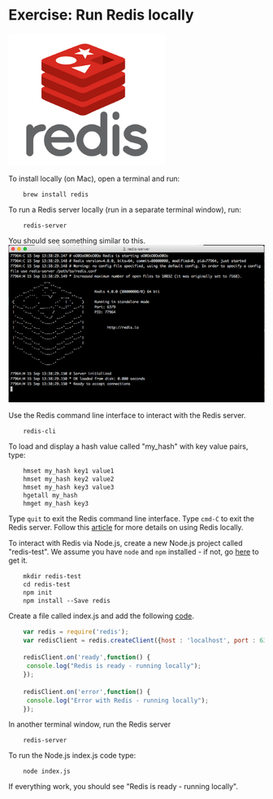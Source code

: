 Exercise: Run Redis locally
===========================

![](https://github.com/kenerbe/par-test/blob/master/src/Redis.png)

To install locally (on Mac), open a terminal and run:
```
    brew install redis
```

To run a Redis server locally (run in a separate terminal window), run:

```
    redis-server
```
You should see something similar to this.
![](https://github.com/kenerbe/par-test/blob/master/src/Redis-server.png)

Use the Redis command line interface to interact with the Redis server.

```
    redis-cli
```
To load and display a hash value called "my_hash" with key value pairs, type:

```
    hmset my_hash key1 value1
    hmset my_hash key2 value2
    hmset my_hash key3 value3
    hgetall my_hash
    hmget my_hash key3
```

Type `quit` to exit the Redis command line interface.  Type `cmd-C` to exit the Redis server.  Follow this [article](https://codequs.com/p/ByrvfsMY/getting-started-node-js-and-redis/) for more details on using Redis locally.

To interact with Redis via Node.js, create a new Node.js project called "redis-test".  We assume you have `node` and `npm` installed - if not, go [here](https://nodejs.org/en/) to get it.

```
    mkdir redis-test
    cd redis-test
    npm init
    npm install --Save redis
```

Create a file called index.js and add the following [code](https://git.nmlv.nml.com/ERB2143/eng-tips-one/blob/master/redis-test/index.js).  

```js
    var redis = require('redis');
    var redisClient = redis.createClient({host : 'localhost', port : 6379});
    
    redisClient.on('ready',function() {
     console.log("Redis is ready - running locally");
    });
    
    redisClient.on('error',function() {
     console.log("Error with Redis - running locally");
    });
```

In another terminal window, run the Redis server

```
    redis-server
```

To run the Node.js index.js code type:

```
    node index.js
```

If everything work, you should see "Redis is ready - running locally".

